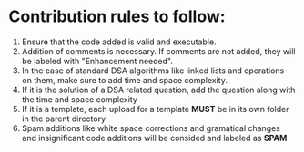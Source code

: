 # Contribution rules to follow:

1. Ensure that the code added is valid and executable.
2. Addition of comments is necessary. If comments are not added, they will be labeled with "Enhancement needed".
3. In the case of standard DSA algorithms like linked lists and operations on them, make sure to add time and space complexity.
4. If it is the solution of a DSA related question, add the question along with the time and space complexity
5. If it is a template, each upload for a template **MUST** be in its own folder in the parent directory
6. Spam additions like white space corrections and gramatical changes and insignificant code additions will be consided and labeled as **SPAM**

